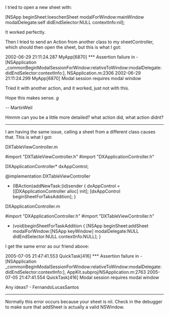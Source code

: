I tried to open a new sheet with:

[NSApp beginSheet:loeschenSheet modalForWindow:mainWindow modalDelegate:self didEndSelector:NULL contextInfo:nil];

It worked perfectly.


Then I tried to send an Action from another class to my sheetController, which should then open the sheet, but this is what I got:

2002-06-29 21:11:24.287 MyApp[6870] *** Assertion failure in -[NSApplication _commonBeginModalSessionForWindow:relativeToWindow:modalDelegate:didEndSelector:contextInfo:], NSApplication.m:2306
2002-06-29 21:11:24.299 MyApp[6870] Modal session requires modal window

Tried it with another action, and it worked, just not with this.


Hope this makes sense. *g*

-- MartinWeil

Hmmm can you be a little more detailed? what action did, what action didnt?

----

I am having the same issue, calling a sheet from a different class causes that. This is what I got:

DXTableViewController.m
    
#import "DXTableViewController.h"
#import "DXApplicationController.h"

DXApplicationController* dxAppControl;

@implementation DXTableViewController

- (IBAction)addNewTask:(id)sender {
dxAppControl = [[DXApplicationController alloc] init];
[dxAppControl beginSheetForTaksAddition];
}


DXApplicationController.m
    
#import "DXApplicationController.h"
#import "DXTableViewController.h"

- (void)beginSheetForTaskAddition {
[NSApp beginSheet:addSheet modalForWindow:[NSApp keyWindow] modalDelegate:NULL didEndSelector:NULL contextInfo:NULL];
}


I get the same error as our friend above:
    
2005-07-05 21:47:41.553 QuickTask[416] *** Assertion failure in -[NSApplication _commonBeginModalSessionForWindow:relativeToWindow:modalDelegate:didEndSelector:contextInfo:], AppKit.subproj/NSApplication.m:2763
2005-07-05 21:47:41.554 QuickTask[416] Modal session requires modal window


Any ideas? - FernandoLucasSantos

----

Normally this error occurs because your sheet is nil. Check in the debugger to make sure that     addSheet is actually a valid NSWindow.
